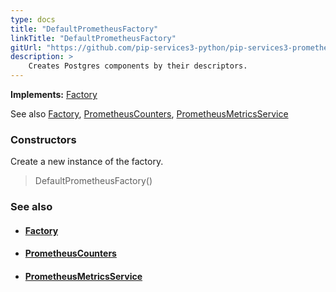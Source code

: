 ```yaml
---
type: docs
title: "DefaultPrometheusFactory"
linkTitle: "DefaultPrometheusFactory"
gitUrl: "https://github.com/pip-services3-python/pip-services3-prometheus-python"
description: > 
    Creates Postgres components by their descriptors.
---
```


**Implements:** [Factory](../../../components/build/factory)

See also [Factory](../../../components/build/factory), [PrometheusCounters](../../count/prometheus_counters),
[PrometheusMetricsService](../../services/prometheus_metrics_service)

### Constructors

Create a new instance of the factory.

> DefaultPrometheusFactory()


### See also
- #### [Factory](../../../components/build/factory)
- #### [PrometheusCounters](../../count/prometheus_counters)
- #### [PrometheusMetricsService](../../services/prometheus_metrics_service)

